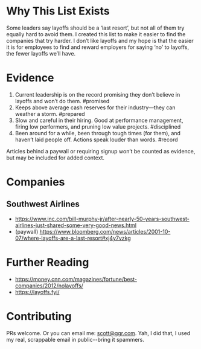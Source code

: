 # Why This List Exists

Some leaders say layoffs should be a ‘last resort’, but not all of them try equally hard to avoid them. I created this list to make it easier to find the companies that try harder. I don’t like layoffs and my hope is that the easier it is for employees to find and reward employers for saying ‘no’ to layoffs, the fewer layoffs we’ll have.

# Evidence

1. Current leadership is on the record promising they don’t believe in layoffs and won’t do them. #promised
2. Keeps above average cash reserves for their industry—they can weather a storm. #prepared 
3. Slow and careful in their hiring. Good at performance management, firing low performers, and pruning low value projects. #disciplined 
4. Been around for a while, been through tough times (for them), and haven’t laid people off. Actions speak louder than words. #record

Articles behind a paywall or requiring signup won’t be counted as evidence, but may be included for added context.

# Companies

## Southwest Airlines

* https://www.inc.com/bill-murphy-jr/after-nearly-50-years-southwest-airlines-just-shared-some-very-good-news.html 
* (paywall) https://www.bloomberg.com/news/articles/2001-10-07/where-layoffs-are-a-last-resort#xj4y7vzkg

# Further Reading

* https://money.cnn.com/magazines/fortune/best-companies/2012/nolayoffs/
* https://layoffs.fyi/ 

# Contributing

PRs welcome. Or you can email me: scott@ggr.com. Yah, I did that, I used my real, scrappable email in public--bring it spammers.
